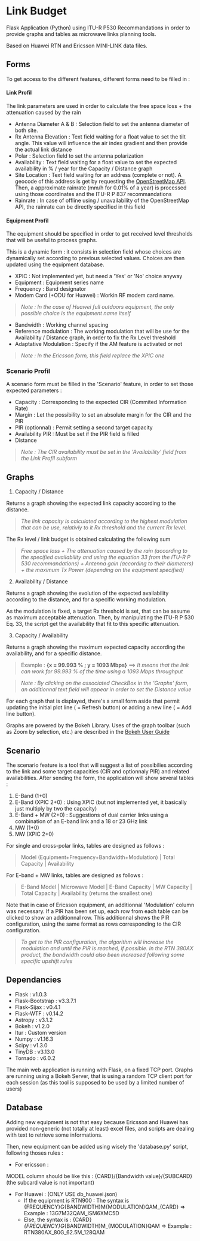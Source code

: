 # Link Budget

Flask Application (Python) using ITU-R P530 Recommandations in order to provide graphs and tables as microwave links planning tools.

Based on Huawei RTN and Ericsson MINI-LINK data files.

## Forms
To get access to the different features, different forms need to be filled in :
#### Link Profil
The link parameters are used in order to calculate the free space loss + the attenuation caused by the rain

- Antenna Diameter A & B : Selection field to set the antenna diameter of both site. 
- Rx Antenna Elevation : Text field waiting for a float value to set the tilt angle. This value will influence the air index gradient and then provide the actual link distance
- Polar : Selection field to set the antenna polarization
- Availability : Text field waiting for a float value to set the expected availability in % / year for the Capacity / Distance graph
- Site Location : Text field waiting for an address (complete or not). A  geocode of this address is get by requesting the [OpenStreetMap API](https://nominatim.openstreetmap.org). Then, a approximate rainrate (mm/h for 0.01% of a year) is processed using those coordinates and the ITU-R P 837 recommandations
- Rainrate : In case of offline using / unavailability of the OpenStreetMap API, the rainrate can be directly specified in this field

#### Equipment Profil
The equipment should be specified in order to get received level thresholds that will be useful to process graphs.

This is a dynamic form : it consists in selection field whose choices are dynamically set according to previous selected values. Choices are then updated using the equipment database.

- XPIC : Not implemented yet, but need a 'Yes' or 'No' choice anyway
- Equipment : Equipment series name
- Frequency : Band designator
- Modem Card (+ODU for Huawei) : Workin RF modem card name. 
> *Note : In the case of Huawei full outdoors equipment, the only possible choice is the equipment name itself*
- Bandwidth : Working channel spacing
- Reference modulation : The working modulation that will be use for the Availability / Distance graph, in order to fix the Rx Level threshold
- Adaptative Modulation : Specify if the AM feature is activated or not
> *Note : In the Ericsson form, this field replace the XPIC one*

### Scenario Profil
A scenario form must be filled in the 'Scenario' feature, in order to set those expected parameters :

- Capacity : Corresponding to the expected CIR (Commited Information Rate)
- Margin : Let the possibility to set an absolute margin for the CIR and the PIR
- PIR (optionnal) :  Permit setting a second target capacity
- Availability PIR : Must be set if the PIR field is filled 
- Distance

> *Note : The CIR availability must be set in the 'Availability' field from the Link Profil subform*

## Graphs

1. Capacity / Distance 

Returns a graph showing the expected link capacity according to the distance. 

>*The link capacity is calculated according to the highest modulation that can be use, relativly to it Rx threshold and the current Rx level.*

The Rx level / link budget is obtained calculating the following sum 
>*Free space loss + The attenuation caused by the rain (according to the specified availability and using the equation 33 from the ITU-R P 530 recommandations) + Antenna gain (according to their diameters) + the maximum Tx Power (depending on the equipment specified)*


2. Availability / Distance

Returns a graph showing the evolution of the expected availability according to the distance, and for a specific working modulation.

As the modulation is fixed, a target Rx threshold is set, that can be assume as maximum acceptable attenuation. Then, by manipulating the ITU-R P 530 Eq. 33, the script get the availability that fit to this specific attenuation.

3. Capacity / Availability

Returns a graph showing the maximum expected capacity according the availability, and for a specific distance.

> Example : **{x = 99.993 % ; y = 1093 Mbps}** ==> *It means that the link can work for 99.993 % of the time using a 1093 Mbps throughput*

> *Note : By clicking on the associated CheckBox in the 'Graphs' form, an additionnal text field will appear in order to set the Distance value*  

For each graph that is displayed, there's a small form aside that permit updating the initial plot line ( = Refresh button) or adding a new line ( = Add line button). 

Graphs are powered by the Bokeh Library. Uses of the graph toolbar (such as Zoom by selection, etc.) are described in the [Bokeh User Guide](https://bokeh.pydata.org/en/latest/docs/user_guide/tools.html#built-in-tools)

## Scenario

The scenario feature is a tool that will suggest a list of possibilies according to the link and some target capacities (CIR and optionnaly PIR) and related availabilities. After sending the form, the application will show several tables :

1. E-Band (1+0)
2. E-Band (XPIC 2+0) : Using XPIC (but not implemented yet, it basically just multiply by two the capacity)
3. E-Band + MW (2+0) : Suggestions of dual carrier links using a combination of an E-band link and a 18 or 23 GHz link
4. MW (1+0)
5. MW (XPIC 2+0)

For single and cross-polar links, tables are designed as follows :

> Model (Equipment+Frequency+Bandwidth+Modulation) | Total Capacity | Availability

For E-band + MW links, tables are designed as follows :

> E-Band Model | Microwave Model | E-Band Capacity | MW Capacity | Total Capacity | Availability (returns the smallest one)

Note that in case of Ericsson equipment, an additionnal 'Modulation' column was necessary.
If a PIR has been set up, each row from each table can be clicked to show an additionnal row. This additionnal shows the PIR configuration, using the same format as rows corresponding to the CIR configuration.

> *To get to the PIR configuration, the algorithm will increase the modulation and until the PIR is reached, if possible. In the RTN 380AX product, the bandwidth could also been increased following some specific upshift rules*


## Dependancies

- Flask : v1.0.3
- Flask-Bootstrap : v3.3.7.1
- Flask-Sijax : v0.4.1
- Flask-WTF : v0.14.2
- Astropy : v3.1.2
- Bokeh : v1.2.0
- Itur : Custom version
- Numpy : v1.16.3
- Scipy : v1.3.0
- TinyDB : v3.13.0
- Tornado : v6.0.2

The main web application is running with Flask, on a fixed TCP port. Graphs are running using a Bokeh Server, that is using a random TCP client port for each session (as this tool is supposed to be used by a limited number of users)

## Database

Adding new equipment is not that easy because Ericsson and Huawei has provided non-generic (not totally at least) excel files, and scripts are dealing with text to retrieve some informations. 

Then, new equipment can be added using wisely the 'database.py' script, following thoses rules :
- For ericsson :

MODEL column should be like this : {CARD}/{Bandwidth value}/{SUBCARD} (the subcard value is not important)

- For Huawei : (ONLY USE db_huawei.json)
  - If the equipment is RTN900 : The syntax is {FREQUENCY}G{BANDWIDTH}M{MODULATION}QAM_{CARD} =>  Example : 13G7M32QAM_ISM6XMC5D
  - Else, the syntax is : {CARD}_{FREQUENCY}G_{BANDWIDTH}M_{MODULATION}QAM => Example : RTN380AX_80G_62.5M_128QAM



